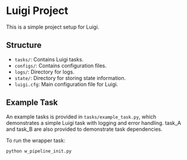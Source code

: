 # Luigi Project

This is a simple project setup for Luigi.

## Structure

- `tasks/`: Contains Luigi tasks.
- `configs/`: Contains configuration files.
- `logs/`: Directory for logs.
- `state/`: Directory for storing state information.
- `luigi.cfg`: Main configuration file for Luigi.

## Example Task

An example tasks is provided in `tasks/example_task.py`, which demonstrates a simple Luigi task with logging and error handling.
task_A and task_B are also provided to demonstrate task dependencies.

To run the wrapper task:
```sh
python w_pipeline_init.py
